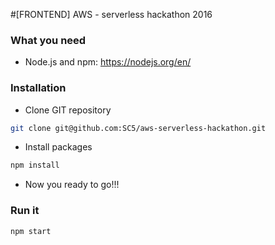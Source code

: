 #[FRONTEND] AWS - serverless hackathon 2016

### What you need
* Node.js and npm: https://nodejs.org/en/


### Installation
* Clone GIT repository
```bash
git clone git@github.com:SC5/aws-serverless-hackathon.git
```
* Install packages
```bash
npm install
```
* Now you ready to go!!!

### Run it
```bash
npm start
```